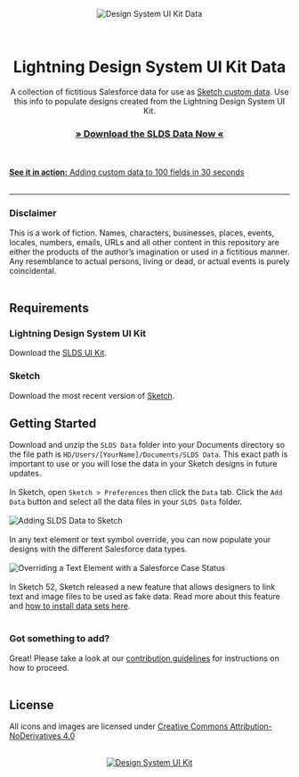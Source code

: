 <p align="center">
<img src="https://user-images.githubusercontent.com/1750832/46512415-b9f5fe00-c808-11e8-9601-02da2bad8eee.png" alt="Design System UI Kit Data" />
</p>
<br />
<h1 align="center" style="border-bottom:none;">Lightning Design System UI Kit Data</h1>
<p align="center">
A collection of fictitious Salesforce data for use as <a href="https://medium.com/sketch-app-sources/using-the-new-data-feature-in-sketch-52-daee8403cabb" target="_blank">Sketch custom data</a>. Use this info to populate designs created from the Lightning Design System UI Kit.
</p>
<h3 align="center"><a href="https://github.com/salesforce-ux/design-system-ui-kit-data/archive/master.zip">» Download the SLDS Data Now «</a></h3>
<br />
<br />
<a href="https://i.giphy.com/media/cPZS3N2NgWbtsf8uoU/source.gif" target="_blank"><b>See it in action:</b> Adding custom data to 100 fields in 30 seconds</a>
<br />
<br />

----

### Disclaimer

This is a work of fiction. Names, characters, businesses, places, events, locales, numbers, emails, URLs and all other content in this repository are either the products of the author’s imagination or used in a fictitious manner. Any resemblance to actual persons, living or dead, or actual events is purely coincidental.
<br />
<br />

## Requirements

### Lightning Design System UI Kit

Download the [SLDS UI Kit](https://github.com/salesforce-ux/design-system-ui-kit/archive/master.zip).

### Sketch

Download the most recent version of [Sketch](https://www.sketchapp.com/).


## Getting Started

Download and unzip the `SLDS Data` folder into your Documents directory so the file path is `HD/Users/[YourName]/Documents/SLDS Data`. This exact path is important to use or you will lose the data in your Sketch designs in future updates. 
<br />
<br />
In Sketch, open `Sketch > Preferences` then click the `Data` tab. Click the `Add Data` button and select all the data files in your `SLDS Data` folder.
<br />
<br />
![Adding SLDS Data to Sketch](https://user-images.githubusercontent.com/1750832/46513577-1a3b6e80-c80e-11e8-860d-32d35badca83.png)
<br />
<br />
In any text element or text symbol override, you can now populate your designs with the different Salesforce data types.
<br />
<br />
![Overriding a Text Element with a Salesforce Case Status](https://user-images.githubusercontent.com/1750832/46513941-d3e70f00-c80f-11e8-8599-19850ab37518.png)
<br />
<br />
In Sketch 52, Sketch released a new feature that allows designers to link text and image files to be used as fake data. Read more about this feature and [how to install data sets here](https://medium.com/sketch-app-sources/using-the-new-data-feature-in-sketch-52-daee8403cabb).
<br />
<br />
### Got something to add?

Great! Please take a look at our [contribution guidelines](https://github.com/salesforce-ux/design-system-ui-kit-data/blob/master/CONTRIBUTING.md) for instructions on how to proceed.
<br />
<br />

## License

All icons and images are licensed under [Creative Commons Attribution-NoDerivatives 4.0](https://github.com/salesforce-ux/licenses/blob/master/LICENSE-icons-images.txt)
<br />
<br />
<p align="center">
<a href="https://github.com/salesforce-ux/design-system-ui-kit/archive/master.zip"><img src="https://user-images.githubusercontent.com/1750832/41082860-7ffe3c1c-69e4-11e8-9b0f-813cf9be1395.png" alt="Design System UI Kit" /></a>
</p>
